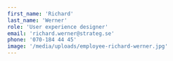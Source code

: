 ```yaml
---
first_name: 'Richard'
last_name: 'Werner'
role: 'User experience designer'
email: 'richard.werner@strateg.se'
phone: '070-184 44 45'
image: '/media/uploads/employee-richard-werner.jpg'
---
```

